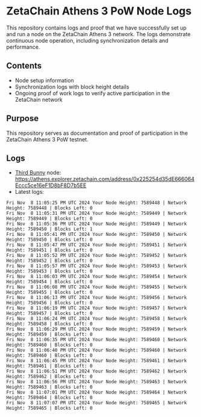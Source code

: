 # ZetaChain Athens 3 PoW Node Logs
This repository contains logs and proof that we have successfully set up and run a node on the ZetaChain Athens 3 network. The logs demonstrate continuous node operation, including synchronization details and performance.

## Contents
- Node setup information
- Synchronization logs with block height details
- Ongoing proof of work logs to verify active participation in the ZetaChain network

## Purpose
This repository serves as documentation and proof of participation in the ZetaChain Athens 3 PoW testnet.

## Logs

- [Third Bunny](https://thirdbunny.xyz/) node: https://athens.explorer.zetachain.com/address/0x225254d35dE666064Eccc5ce16eF1D8bF8D7b5EE
- Latest logs:
```
Fri Nov  8 11:05:25 PM UTC 2024 Your Node Height: 7589448 | Network Height: 7589448 | Blocks Left: 0
Fri Nov  8 11:05:31 PM UTC 2024 Your Node Height: 7589449 | Network Height: 7589449 | Blocks Left: 0
Fri Nov  8 11:05:36 PM UTC 2024 Your Node Height: 7589449 | Network Height: 7589450 | Blocks Left: 1
Fri Nov  8 11:05:41 PM UTC 2024 Your Node Height: 7589450 | Network Height: 7589450 | Blocks Left: 0
Fri Nov  8 11:05:47 PM UTC 2024 Your Node Height: 7589451 | Network Height: 7589451 | Blocks Left: 0
Fri Nov  8 11:05:52 PM UTC 2024 Your Node Height: 7589452 | Network Height: 7589452 | Blocks Left: 0
Fri Nov  8 11:05:57 PM UTC 2024 Your Node Height: 7589453 | Network Height: 7589453 | Blocks Left: 0
Fri Nov  8 11:06:03 PM UTC 2024 Your Node Height: 7589454 | Network Height: 7589454 | Blocks Left: 0
Fri Nov  8 11:06:08 PM UTC 2024 Your Node Height: 7589455 | Network Height: 7589455 | Blocks Left: 0
Fri Nov  8 11:06:13 PM UTC 2024 Your Node Height: 7589456 | Network Height: 7589456 | Blocks Left: 0
Fri Nov  8 11:06:19 PM UTC 2024 Your Node Height: 7589457 | Network Height: 7589457 | Blocks Left: 0
Fri Nov  8 11:06:24 PM UTC 2024 Your Node Height: 7589458 | Network Height: 7589458 | Blocks Left: 0
Fri Nov  8 11:06:29 PM UTC 2024 Your Node Height: 7589459 | Network Height: 7589459 | Blocks Left: 0
Fri Nov  8 11:06:35 PM UTC 2024 Your Node Height: 7589460 | Network Height: 7589460 | Blocks Left: 0
Fri Nov  8 11:06:40 PM UTC 2024 Your Node Height: 7589460 | Network Height: 7589460 | Blocks Left: 0
Fri Nov  8 11:06:45 PM UTC 2024 Your Node Height: 7589461 | Network Height: 7589461 | Blocks Left: 0
Fri Nov  8 11:06:51 PM UTC 2024 Your Node Height: 7589462 | Network Height: 7589462 | Blocks Left: 0
Fri Nov  8 11:06:56 PM UTC 2024 Your Node Height: 7589463 | Network Height: 7589463 | Blocks Left: 0
Fri Nov  8 11:07:01 PM UTC 2024 Your Node Height: 7589464 | Network Height: 7589464 | Blocks Left: 0
Fri Nov  8 11:07:07 PM UTC 2024 Your Node Height: 7589465 | Network Height: 7589465 | Blocks Left: 0
```
